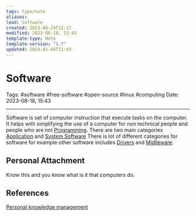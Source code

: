 ```yaml
---
tags: type/note
aliases: 
lead: Software
created: 2023-08-24T12:17
modified: 2023-08-18, 15:43
template-type: Note
template-version: "1.7"
updated: 2024-01-04T11:43
---
```


# Software

Tags: #software #free-software #open-source #linux #computing
Date: 2023-08-18, 15:43

---

Software is set of computer instruction that execute tasks on the computer. It helps with simplifying the use of a computer for non technical people and people who are not [ Programming](Programming.md). There are two main categories [Application](Application) and [System Software](System%20Software) There is lot of different categories for software for example other software includes [Drivers](Drivers) and [Midlleware](Midlleware). 

## Personal Attachment

Know this and you know what is it that computers do.

## References

[Personal knowledge management](Personal%20knowledge%20management.md)
